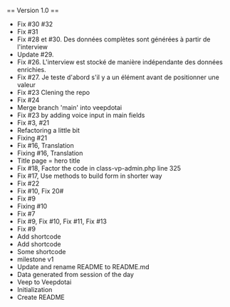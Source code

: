 == Version 1.0 ==
* Fix #30 #32
* Fix #31
* Fix #28 et #30. Des données complètes sont générées à partir de l'interview
* Update #29.
* Fix #26. L'interview est stocké de manière indépendante des données enrichies.
* Fix #27. Je teste d'abord s'il y a un élément avant de positionner une valeur
* Fix #23 Clening the repo
* Fix #24
* Merge branch 'main' into veepdotai
* Fix #23 by adding voice input in main fields
* Fix #3, #21
* Refactoring a little bit
* Fixing #21
* Fix #16, Translation
* Fixing #16, Translation
* Title page = hero title
* Fix #18, Factor the code in class-vp-admin.php line 325
* Fix #17, Use methods to build form in shorter way
* Fix #22
* Fix #10, Fix 20#
* Fix #9
* Fixing #10
* Fix #7
* Fix #9, Fix #10, Fix #11, Fix #13
* Fix #9
* Add shortcode
* Add shortcode
* Some shortcode
* milestone v1
* Update and rename README to README.md
* Data generated from session of the day
* Veep to Veepdotai
* Initialization
* Create README
